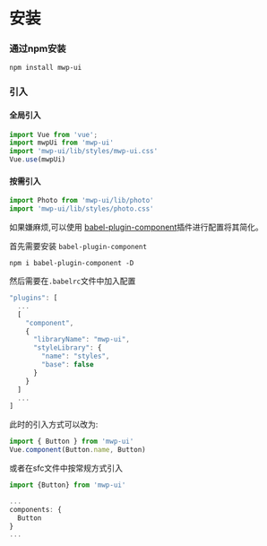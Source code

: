 # 安装
### 通过npm安装
```shell
npm install mwp-ui
```

### 引入

#### 全局引入

```js
import Vue from 'vue';
import mwpUi from 'mwp-ui'
import 'mwp-ui/lib/styles/mwp-ui.css'
Vue.use(mwpUi)
```

#### 按需引入

```js
import Photo from 'mwp-ui/lib/photo'
import 'mwp-ui/lib/styles/photo.css'
```
如果嫌麻烦,可以使用 [babel-plugin-component](https://www.npmjs.com/package/babel-plugin-component)插件进行配置将其简化。

首先需要安装 `babel-plugin-component`

```shell
npm i babel-plugin-component -D
```

然后需要在`.babelrc`文件中加入配置

```.js
"plugins": [
  ...
  [
    "component",
    {
      "libraryName": "mwp-ui",
      "styleLibrary": {
        "name": "styles",
        "base": false
      }
    }
  ]
  ...
]
```

此时的引入方式可以改为:

```javascript
import { Button } from 'mwp-ui'
Vue.component(Button.name, Button)
```
或者在sfc文件中按常规方式引入

```javascript
import {Button} from 'mwp-ui'

...
components: {
  Button
}
...
```